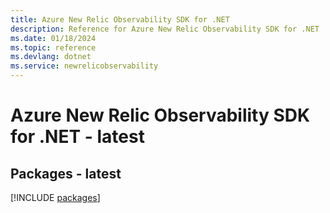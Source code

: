 ```yaml
---
title: Azure New Relic Observability SDK for .NET
description: Reference for Azure New Relic Observability SDK for .NET
ms.date: 01/18/2024
ms.topic: reference
ms.devlang: dotnet
ms.service: newrelicobservability
---
```

# Azure New Relic Observability SDK for .NET - latest
## Packages - latest
[!INCLUDE [packages](new-relic-observability-index.md)]